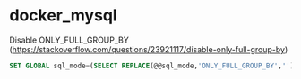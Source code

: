 # docker_mysql


Disable ONLY_FULL_GROUP_BY (https://stackoverflow.com/questions/23921117/disable-only-full-group-by)
```sql
SET GLOBAL sql_mode=(SELECT REPLACE(@@sql_mode,'ONLY_FULL_GROUP_BY',''));
```

